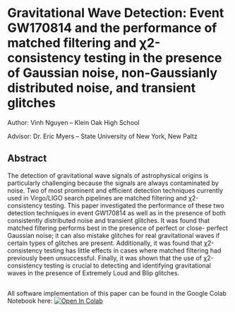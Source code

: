 # Gravitational Wave Detection: Event GW170814 and the performance of matched filtering and χ2-consistency testing in the presence of Gaussian noise, non-Gaussianly distributed noise, and transient glitches

Author: Vinh Nguyen – Klein Oak High School

Advisor: Dr. Eric Myers – State University of New York, New Paltz

## Abstract

The detection of gravitational wave signals of astrophysical origins is particularly challenging because the signals are always contaminated by noise. Two of most prominent and efficient detection techniques currently used in Virgo/LIGO search pipelines are matched filtering and χ2- consistency testing. This paper investigated the performance of these two detection techniques in event GW170814 as well as in the presence of both consistently distributed noise and transient glitches. It was found that matched filtering performs best in the presence of perfect or close- perfect Gaussian noise; it can also mistake glitches for real gravitational waves if certain types of glitches are present. Additionally, it was found that χ2-consistency testing has little effects in cases where matched filtering had previously been unsuccessful. Finally, it was shown that the use of χ2-consistency testing is crucial to detecting and identifying gravitational waves in the presence of Extremely Loud and Blip glitches.

## 

All software implementation of this paper can be found in the Google Colab Notebook here: [![Open In Colab](https://colab.research.google.com/assets/colab-badge.svg)](https://colab.research.google.com/drive/10q3SdhNjWyoZaVPdLqyoCEsSovplvMrK?usp=sharing)

 


